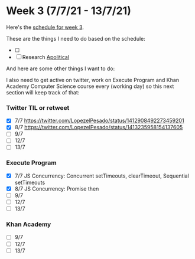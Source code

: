 # Week 3 (7/7/21 - 13/7/21)

Here's the [schedule for week 3](https://learn.foundersandcoders.com/course/syllabus/pre-app-3/schedule/).

These are the things I need to do based on the schedule:

- [ ] 
- [ ] Research [Apolitical](https://apolitical.co/home)

And here are some other things I want to do:

I also need to get active on twitter, work on Execute Program and Khan Academy Computer Science course every (working day) so this next section will keep track of that:

### Twitter TIL or retweet

- [x] 7/7 https://twitter.com/LopezelPesado/status/1412908492273459201
- [x] 8/7 https://twitter.com/LopezelPesado/status/1413235958154137605
- [ ] 9/7
- [ ] 12/7
- [ ] 13/7

### Execute Program

- [x] 7/7 JS Concurrency: Concurrent setTimeouts, clearTimeout, Sequential setTimeouts
- [x] 8/7 JS Concurrency: Promise then
- [ ] 9/7
- [ ] 12/7
- [ ] 13/7

### Khan Academy

- [ ] 9/7
- [ ] 12/7
- [ ] 13/7